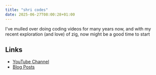 ```yaml
---
title: "shri codes"
date: 2025-06-27T08:00:28+01:00
---
```


I've mulled over doing coding videos for many years now, and with my recent
exploration (and love) of zig, now might be a good time to start

## Links

- [YouTube Channel](http://www.youtube.com/@shriCodesHere)
- [Blog Posts](../tags/shri-codes/)
